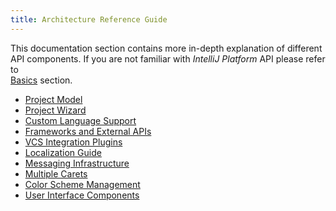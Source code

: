 ```yaml
---
title: Architecture Reference Guide
---
```


This documentation section contains more in-depth explanation of different API components.
If you are not familiar with *IntelliJ Platform* API please refer to  
[Basics](basics.html)
section.

* [Project Model](reference_guide/project_model.html)
* [Project Wizard](reference_guide/project_wizard.html)
* [Custom Language Support](reference_guide/custom_language_support.html)
* [Frameworks and External APIs](reference_guide/frameworks_and_external_apis.html)  
* [VCS Integration Plugins](reference_guide/vcs_integration_for_plugins.html)
* [Localization Guide](reference_guide/localization_guide.html)
* [Messaging Infrastructure](reference_guide/messaging_infrastructure.html)
* [Multiple Carets](reference_guide/multiple_carets.html)
* [Color Scheme Management](reference_guide/color_scheme_management.html)
* [User Interface Components](user_interface_components/user_interface_components.html)